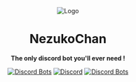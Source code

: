 <div align="center">

<img src="https://i.kagchi.my.id/github-assets/nezuko-github-profile-banner.png" alt="Logo"/>

# NezukoChan

**The only discord bot you'll ever need !**

[![Discord Bots](https://top.gg/api/widget/servers/616169470293049344.svg)](https://top.gg/bot/616169470293049344)
[![Discord](https://discordapp.com/api/guilds/785715968608567297/embed.png)](https://nezu.my.id)
[![Discord Bots](https://top.gg/api/widget/upvotes/616169470293049344.svg)](https://top.gg/bot/616169470293049344/vote)

</div>
